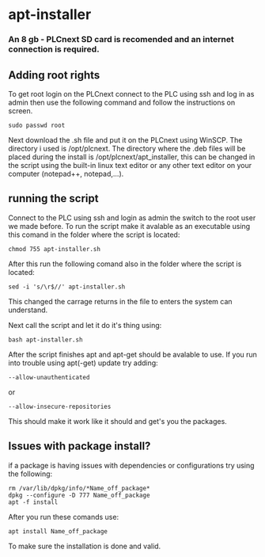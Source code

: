 # apt-installer
### An 8 gb - PLCnext SD card is recomended and an internet connection is required.
## Adding root rights
To get root login on the PLCnext connect to the PLC using ssh and log in as admin then use the following command and follow the instructions on screen.

```
sudo passwd root
```

Next download the .sh file and put it on the PLCnext using WinSCP. The directory i used is /opt/plcnext.
The directory where the .deb files will be placed during the install is /opt/plcnext/apt_installer, this can be changed in the script using the built-in linux text editor or any other text editor on your computer (notepad++, notepad,...).

## running the script
Connect to the PLC using ssh and login as admin the switch to the root user we made before.
To run the script make it avalable as an executable using this comand in the folder where the script is located: 
```
chmod 755 apt-installer.sh
```
After this run the following comand also in the folder where the script is located:
```
sed -i 's/\r$//' apt-installer.sh
```
This changed the carrage returns in the file to enters the system can understand.

Next call the script and let it do it's thing using:
```
bash apt-installer.sh 
```
After the script finishes apt and apt-get should be avalable to use. If you run into trouble using apt(-get) update try adding:
```
--allow-unauthenticated
```
or
```
--allow-insecure-repositories
```
This should make it work like it should and get's you the packages.
## Issues with package install?
if a package is having issues with dependencies or configurations try using the following:
```
rm /var/lib/dpkg/info/*Name_off_package*
dpkg --configure -D 777 Name_off_package
apt -f install
```
After you run these comands use:
```
apt install Name_off_package
```
To make sure the installation is done and valid.
